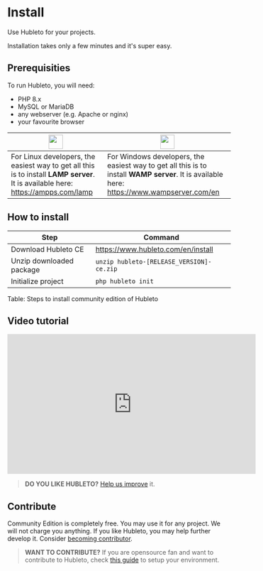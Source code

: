 # Install

Use Hubleto for your projects.

Installation takes only a few minutes and it's super easy.

## Prerequisities

To run Hubleto, you will need:

  * PHP 8.x
  * MySQL or MariaDB
  * any webserver (e.g. Apache or nginx)
  * your favourite browser

| <img src="{{ bookRootUrl }}/content/assets/images/linux-logo.png" style="width:2em;padding:0;border:0;" />                          | <img src="{{ bookRootUrl }}/content/assets/images/windows-logo.png" style="width:2em;padding:0;border:0;" />                               |
| ----------------------------------------------------------------------------------------------------------------------------------- | ------------------------------------------------------------------------------------------------------------------------------------------ |
| For Linux developers, the easiest way to get all this is to install **LAMP server**.   It is available here: https://ampps.com/lamp | For Windows developers, the easiest way to get all this is to install **WAMP server**. It is available here: https://www.wampserver.com/en |




## How to install

| Step                     | Command                                      |
| ------------------------ | -------------------------------------------- |
| Download Hubleto CE      | https://www.hubleto.com/en/install           |
| Unzip downloaded package | ```unzip hubleto-[RELEASE_VERSION]-ce.zip``` |
| Initialize project       | ```php hubleto init```                       |
Table: Steps to install community edition of Hubleto

## Video tutorial

<iframe width="560" height="315" src="https://www.youtube.com/embed/c3nTklJntW0?si=jPs7FgrMcfgRgkE4" title="YouTube video player" frameborder="0" allow="accelerometer; autoplay; clipboard-write; encrypted-media; gyroscope; picture-in-picture; web-share" referrerpolicy="strict-origin-when-cross-origin" allowfullscreen></iframe>

> **DO YOU LIKE HUBLETO?** [Help us improve](improve) it.

## Contribute

Community Edition is completely free. You may use it for any project. We will not charge you anything. If you like Hubleto, you may help further develop it. Consider [becoming contributor](contribute).

> **WANT TO CONTRIBUTE?** If you are opensource fan and want to contribute to Hubleto, check [this guide](contribute) to setup your environment.

